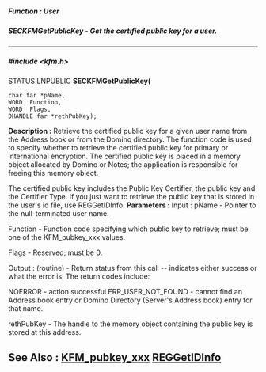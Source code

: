 ##### Function : User
##### SECKFMGetPublicKey - Get the certified public key for a  user.
---
##### #include <kfm.h>
STATUS LNPUBLIC **SECKFMGetPublicKey(**

	char far *pName,
	WORD  Function,
	WORD  Flags,
	DHANDLE far *rethPubKey);
**Description :**
Retrieve the certified public key for a given user name from the Address book 
or from the Domino directory.  The function code is used to specify whether to 
retrieve the certified public key for primary or international encryption.  The 
certified public key is placed in a memory object allocated by Domino or 
Notes;  the application is responsible for freeing this memory object.

The certified public key includes the Public Key Certifier, the public key and 
the Certifier Type.  If you just want to retrieve the public key that is stored 
in the user's id file, use REGGetIDInfo.
**Parameters :**
Input :
pName  -  Pointer to the null-terminated user name.

Function  -  Function code specifying which public key to retrieve;  must be one of the KFM_pubkey_xxx values.

Flags  -  Reserved;  must be 0.

Output :
(routine)  -  Return status from this call -- indicates either success or what the error is. The return codes include:

NOERROR - action successful
ERR_USER_NOT_FOUND - cannot find an Address book entry or Domino Directory (Server's Address book) entry for that name.


rethPubKey  -  The handle to the memory object containing the public key is stored at this address.

**See Also :**
[KFM_pubkey_xxx](D:/md_files/KFM_pubkey_xxx.md)
[REGGetIDInfo](D:/md_files/REGGetIDInfo.md)
---
